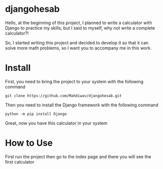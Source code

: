 # djangohesab
Hello, at the beginning of this project, I planned to write a calculator with Django to practice my skills, but I said to myself, why not write a complete calculator?!

So, I started writing this project and decided to develop it so that it can solve more math problems, so I want you to accompany me in this work.
# Install
First, you need to bring the project to your system with the following command

    git clone https://github.com/Mahdiwav/djangohesab.git

Then you need to install the Django framework with the following command

    python -m pip install Django

Great, now you have this calculator in your system
# How to Use 
First run the project then go to the index page and there you will see the first calculator
